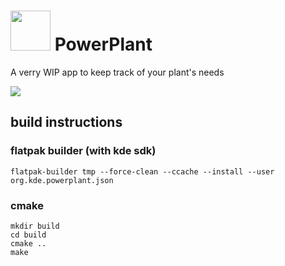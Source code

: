 #  <img src="https://invent.kde.org/mbruchert/powerplant/-/raw/master/logo.png" height=64 >  PowerPlant

A verry WIP app to keep track of your plant's needs

![](https://i.imgur.com/G76j0Ua.png)

## build instructions

### flatpak builder (with kde sdk)
```
flatpak-builder tmp --force-clean --ccache --install --user org.kde.powerplant.json
```
### cmake
```
mkdir build
cd build
cmake ..
make
```


